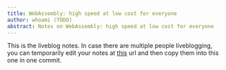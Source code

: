 ```yaml
---
title: WebAssembly: high speed at low cost for everyone
author: whoami (TODO)
abstract: Notes on WebAssembly: high speed at low cost for everyone
---
```


This is the liveblog notes.  In case there are multiple
people liveblogging, you can temporarily edit your notes
at [this](webassembly--high-sp/template.md) url and then copy them into this one in one
commit.
